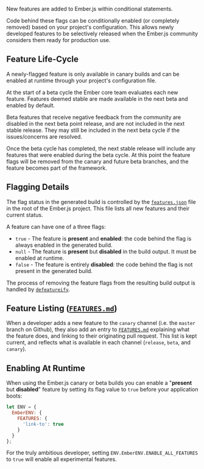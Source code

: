 New features are added to Ember.js within conditional statements.

Code behind these flags can be conditionally enabled
(or completely removed) based on your project's configuration. This
allows newly developed features to be selectively released when the
Ember.js community considers them ready for production use.

## Feature Life-Cycle
A newly-flagged feature is only available in canary builds and can be enabled
at runtime through your project's configuration file.

At the start of a beta cycle the Ember core team evaluates each new feature.
Features deemed stable are made available in the next beta and enabled by default.

Beta features that receive negative feedback from the community are disabled in the next beta point
release, and are not included in the next stable release. They may still be included
in the next beta cycle if the issues/concerns are resolved.

Once the beta cycle has completed, the next stable release will include any features that
were enabled during the beta cycle. At this point the feature flags will be removed from
the canary and future beta branches, and the feature becomes part of the framework.

## Flagging Details
The flag status in the generated build is controlled by the [`features.json`](https://github.com/emberjs/ember.js/blob/master/features.json)
file in the root of the Ember.js project. This file lists all new features and their current status.

A feature can have one of a three flags:

* `true` - The feature is **present** and **enabled**: the code behind the flag is always enabled in
  the generated build.
* `null` - The feature is **present** but **disabled** in the build output. It must be enabled at
  runtime.
* `false` - The feature is entirely **disabled**: the code behind the flag is not present in
  the generated build.

The process of removing the feature flags from the resulting build output is
handled by [`defeatureify`](https://github.com/thomasboyt/defeatureify).

## Feature Listing ([`FEATURES.md`](https://github.com/emberjs/ember.js/blob/master/FEATURES.md))

When a developer adds a new feature to the `canary` channel (i.e. the `master` branch on Github), they
also add an entry to [`FEATURES.md`](https://github.com/emberjs/ember.js/blob/master/FEATURES.md)
explaining what the feature does, and linking to their originating pull request.
This list is kept current, and reflects what is available in each channel
(`release`, `beta`, and `canary`).

## Enabling At Runtime
When using the Ember.js canary or beta builds you can enable a "**present** but **disabled**"
feature by setting its flag value to `true` before your application boots:

```javascript {data-filename=config/environment.js}
let ENV = {
  EmberENV: {
    FEATURES: {
      'link-to': true
    }
  }
};
```

For the truly ambitious developer, setting `ENV.EmberENV.ENABLE_ALL_FEATURES` to `true` will enable all
experimental features.
